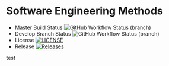 # Software Engineering Methods
* Master Build Status ![GitHub Workflow Status (branch)](https://img.shields.io/github/actions/workflow/status/db2254/sem/main.yml?branch=master)
* Develop Branch Status ![GitHub Workflow Status (branch)](https://img.shields.io/github/actions/workflow/status/db2254/sem/main.yml?branch=develop)
* License [![LICENSE](https://img.shields.io/github/license/db2254/sem.svg?style=flat-square)](https://github.com/db2254/sem/blob/master/LICENSE)
* Release [![Releases](https://img.shields.io/github/release/db2254/sem/all.svg?style=flat-square)](https://github.com/db2254/sem/releases)

test